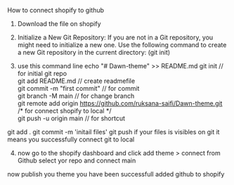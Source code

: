 How to connect shopify to github

1. Download the file on shopify
2. Initialize a New Git Repository:
	If you are not in a Git repository, you might need to initialize a new one. Use the following command to create a new Git repository in the current directory:
	(git init)

3. use this command line
echo "# Dawn-theme" >> README.md
  git init // for initial git repo <br>
  git add README.md  // create readmefile  <br>
  git commit -m "first commit" // for commit  <br>
  git branch -M main // for change branch <br>
  git remote add origin https://github.com/ruksana-saifi/Dawn-theme.git  <br>
/* for connect shopify to local */  <br>
  git push -u origin main // for shortcut <br>

git add .
git commit -m 'initail files'
git push 
if your files is visibles on git it means you successfully connect git to local

4. now go to the shopify dashboard and click add theme > connect from Github
select yor repo and connect main

now publish you theme 
you have been successfull added github to shopify

